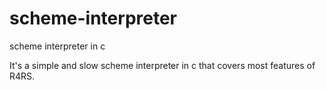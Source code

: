 scheme-interpreter
==================

scheme interpreter in c

It's a simple and slow scheme interpreter in c that covers most features of R4RS.
